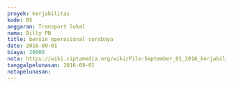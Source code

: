 ```yaml
---
proyek: kerjabilitas
kode: B5
anggaran: Transport lokal
nama: Billy PN
title: bensin operasional surabaya
date: 2016-09-01
biaya: 20000
nota: https://wiki.ciptamedia.org/wiki/File:September_01_2016_kerjabilitas_B5_bensin_billy.jpg
tanggalpelunasan: 2016-09-01
notapelunasan:
---
```

